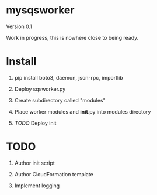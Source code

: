 # mysqsworker

Version 0.1

Work in progress, this is nowhere close to being ready.

# Install
    
1. pip install boto3, daemon, json-rpc, importlib

2. Deploy sqsworker.py

3. Create subdirectory called "modules"

4. Place worker modules and __init__.py into modules directory

5. _TODO_ Deploy init

# TODO

1. Author init script

2. Author CloudFormation template

3. Implement logging
